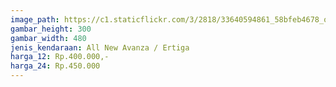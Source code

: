 ```yaml
---
image_path: https://c1.staticflickr.com/3/2818/33640594861_58bfeb4678_o.png
gambar_height: 300
gambar_width: 480
jenis_kendaraan: All New Avanza / Ertiga
harga_12: Rp.400.000,-
harga_24: Rp.450.000
---
```

